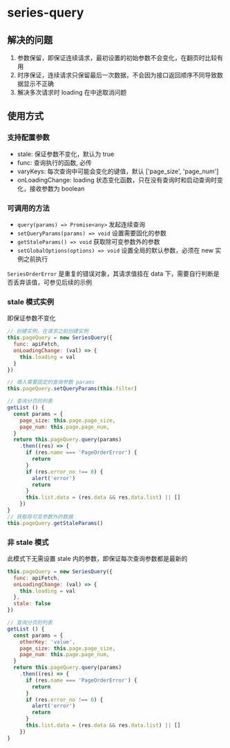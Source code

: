 # series-query

## 解决的问题
1. 参数保留，即保证连续请求，最初设置的初始参数不会变化，在翻页时比较有用
2. 时序保证，连续请求只保留最后一次数据，不会因为接口返回顺序不同导致数据显示不正确
3. 解决多次请求时 loading 在中途取消问题

## 使用方式

### 支持配置参数
- stale: 保证参数不变化，默认为 true
- func: 查询执行的函数, 必传
- varyKeys: 每次查询中可能会变化的键值，默认 ['page_size', 'page_num']
- onLoadingChange: loading 状态变化函数，只在没有查询时和启动查询时变化，接收参数为 boolean

### 可调用的方法
- `query(params) => Promise<any>` 发起连续查询
- `setQueryParams(params) => void` 设置需要固化的参数
- `getStaleParams() => void` 获取除可变参数外的参数
- `setGlobalOptions(options) => void` 设置全局的默认参数，必须在 new 实例之前执行

`SeriesOrderError` 是重复的错误对象，其请求值挂在 data 下，需要自行判断是否丢弃该值，可参见后续的示例

### stale 模式实例
即保证参数不变化
```javascript
// 创建实例，在请求之前创建实例
this.pageQuery = new SeriesQuery({
  func: apiFetch,
  onLoadingChange: (val) => {
    this.loading = val
  }
})

// 填入需要固定的查询参数 params
this.pageQuery.setQueryParams(this.filter)

// 查询分页的列表
getList () {
  const params = {
    page_size: this.page.page_size,
    page_num: this.page.page_num,
  }
  return this.pageQuery.query(params)
    .then((res) => {
      if (res.name === 'PageOrderError') {
        return
      }
      if (res.error_no !== 0) {
        alert('error')
        return
      }
      this.list.data = (res.data && res.data.list) || []
    })
}
// 获取除可变参数外的数据
this.pageQuery.getStaleParams()

```

### 非 stale 模式

此模式下无需设置 stale 内的参数，即保证每次查询参数都是最新的

```javascript
this.pageQuery = new SeriesQuery({
  func: apiFetch,
  onLoadingChange: (val) => {
    this.loading = val
  },
  stale: false
})

// 查询分页的列表
getList () {
  const params = {
    otherKey: 'value',
    page_size: this.page.page_size,
    page_num: this.page.page_num,
  }
  return this.pageQuery.query(params)
    .then((res) => {
      if (res.name === 'PageOrderError') {
        return
      }
      if (res.error_no !== 0) {
        alert('error')
        return
      }
      this.list.data = (res.data && res.data.list) || []
    })
}
```
